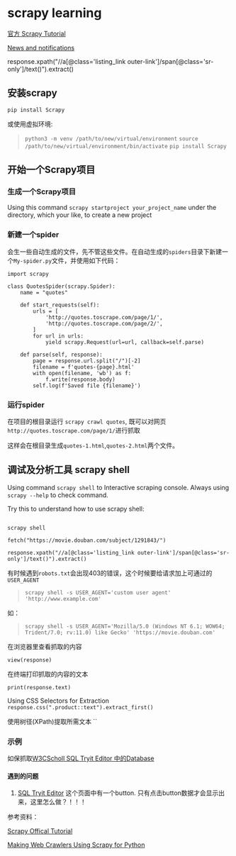 # scrapy learning


[官方 Scrapy Tutorial](https://docs.scrapy.org/en/latest/intro/tutorial.html)

[News and notifications](https://www.immigration.govt.nz/about-us/media-centre/news-notifications)

response.xpath("//a[@class='listing_link outer-link']/span[@class='sr-only']/text()").extract()

## 安装scrapy

`pip install Scrapy`

或使用虚拟环境:
>`python3 -m venv /path/to/new/virtual/environment`
>`source /path/to/new/virtual/environment/bin/activate`
>`pip install Scrapy`


## 开始一个Scrapy项目


### 生成一个Scrapy项目
Using this command `scrapy startproject your_project_name` under the directory, which your like, to create a new project

### 新建一个spider
会生一些自动生成的文件，先不管这些文件。在自动生成的`spiders`目录下新建一个`My-spider.py`文件，并使用如下代码：

```
import scrapy

class QuotesSpider(scrapy.Spider):
    name = "quotes"

    def start_requests(self):
        urls = [
            'http://quotes.toscrape.com/page/1/',
            'http://quotes.toscrape.com/page/2/',
        ]
        for url in urls:
            yield scrapy.Request(url=url, callback=self.parse)

    def parse(self, response):
        page = response.url.split("/")[-2]
        filename = f'quotes-{page}.html'
        with open(filename, 'wb') as f:
            f.write(response.body)
        self.log(f'Saved file {filename}')
```
### 运行spider
在项目的根目录运行 `scrapy crawl quotes`, 既可以对网页`http://quotes.toscrape.com/page/1/`进行抓取

这样会在根目录生成`quotes-1.html`,`quotes-2.html`两个文件。

## 调试及分析工具 scrapy shell

Using command `scrapy shell` to Interactive scraping console.
Always using `scrapy --help` to check command.

Try this to understand how to use scrapy shell:

>

```

scrapy shell

fetch("https://movie.douban.com/subject/1291843/")

response.xpath("//a[@class='listing_link outer-link']/span[@class='sr-only']/text()").extract()
```

有时候遇到`robots.txt`会出现403的错误，这个时候要给请求加上可通过的`USER_AGENT`

> `scrapy shell -s USER_AGENT='custom user agent' 'http://www.example.com'`

如：

> `scrapy shell -s USER_AGENT='Mozilla/5.0 (Windows NT 6.1; WOW64; Trident/7.0; rv:11.0) like Gecko' 'https://movie.douban.com'`

在浏览器里查看抓取的内容

`view(response)`

在终端打印抓取的内容的文本

`print(response.text)`


Using CSS Selectors for Extraction
`response.css(".product::text").extract_first()`

使用树径(XPath)提取所需文本
``
### 示例
如保抓取[W3CScholl SQL Tryit Editor 中的Database](https://www.w3schools.com/sql/trysql.asp?filename=trysql_select_all)

#### **遇到的问题**
1. [SQL Tryit Editor](https://www.w3schools.com/sql/trysql.asp?filename=trysql_select_all) 这个页面中有一个button. 只有点击button数据才会显示出来，这里怎么做？！！！




参考资料：

[Scrapy Offical Tutorial](https://docs.scrapy.org/en/latest/intro/tutorial.html)

[Making Web Crawlers Using Scrapy for Python](https://www.datacamp.com/community/tutorials/making-web-crawlers-scrapy-python)